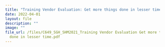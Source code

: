 ```yaml
---
title: "Training Vendor Evaluation: Get more things done in lesser time"
date: 2022-04-01
layout: file
description: ""
image: ""
file_url: /files/C649_SGH_SHM2021_Training Vendor Evaluation Get more things
  done in lesser time.pdf
---
```

